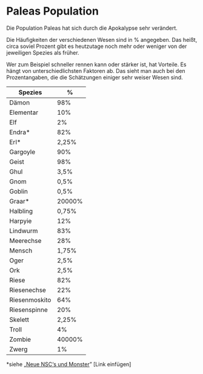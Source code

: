 # Paleas Population

Die Population Paleas hat sich durch die Apokalypse sehr verändert.

Die Häufigkeiten der verschiedenen Wesen sind in % angegeben. Das heißt, circa soviel Prozent gibt es heutzutage noch mehr oder weniger von der jeweiligen Spezies als früher.

Wer zum Beispiel schneller rennen kann oder stärker ist, hat Vorteile. Es hängt von unterschiedlichsten Faktoren ab. Das sieht man auch bei den Prozentangaben, die die Schätzungen einiger sehr weiser Wesen sind.

| Spezies | % |
| - | - |
| Dämon | 98% |
| Elementar | 10% |
| Elf | 2% |
| Endra* | 82% |
| Erl* | 2,25% |
| Gargoyle | 90% |
| Geist | 98% |
| Ghul | 3,5% |
| Gnom | 0,5% |
| Goblin | 0,5% |
| Graar* | 20000% |
| Halbling | 0,75% |
| Harpyie | 12% |
| Lindwurm | 83% |
| Meerechse | 28% |
| Mensch | 1,75% |
| Oger | 2,5% |
| Ork | 2,5% |
| Riese | 82% |
| Riesenechse | 22% |
| Riesenmoskito | 64% |
| Riesenspinne | 20% |
| Skelett | 2,25% |
| Troll | 4% |
| Zombie | 40000% |
| Zwerg | 1% |

*siehe „[Neue NSC‘s und Monster](../neue-nscs-und-monster)” [Link einfügen]

